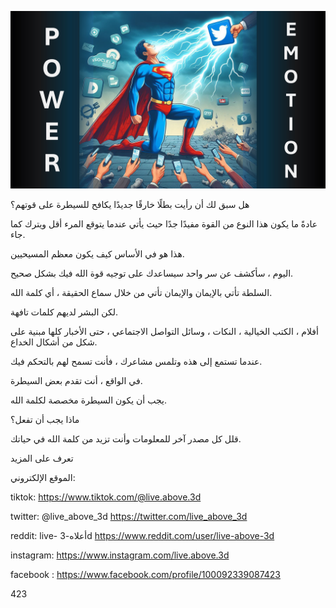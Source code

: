 ![Video cover image](../cover.jpg "cover photo")

هل سبق لك أن رأيت بطلًا خارقًا جديدًا يكافح للسيطرة على قوتهم؟

عادةً ما يكون هذا النوع من القوة مفيدًا جدًا حيث يأتي عندما يتوقع المرء أقل ويترك كما جاء.

هذا هو في الأساس كيف يكون معظم المسيحيين.

اليوم ، سأكشف عن سر واحد سيساعدك على توجيه قوة الله فيك بشكل صحيح.

السلطة تأتي بالإيمان والإيمان تأتي من خلال سماع الحقيقة ، أي كلمة الله.

لكن البشر لديهم كلمات تافهة.

أفلام ، الكتب الخيالية ، النكات ، وسائل التواصل الاجتماعي ، حتى الأخبار كلها مبنية على شكل من أشكال الخداع.

عندما تستمع إلى هذه وتلمس مشاعرك ، فأنت تسمح لهم بالتحكم فيك.

في الواقع ، أنت تقدم بعض السيطرة.

يجب أن يكون السيطرة مخصصة لكلمة الله.

ماذا يجب أن تفعل؟

قلل كل مصدر آخر للمعلومات وأنت تزيد من كلمة الله في حياتك.

تعرف على المزيد

الموقع الإلكتروني:

tiktok: https://www.tiktok.com/@live.above.3d

twitter: @live_above_3d https://twitter.com/live_above_3d

reddit: live- أعلاه-3d https://www.reddit.com/user/live-above-3d

instagram: https://www.instagram.com/live.above.3d

facebook : https://www.facebook.com/profile/100092339087423

423